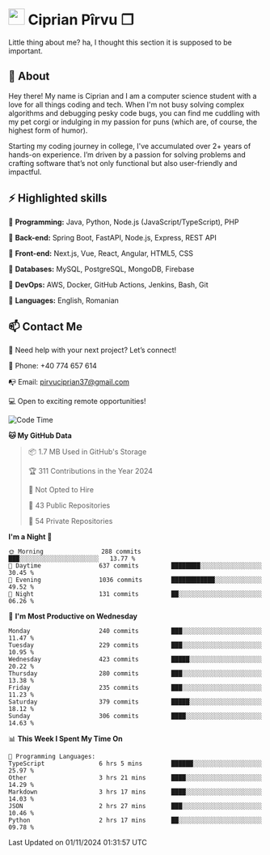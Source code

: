 # <img height="32px" src="https://user-images.githubusercontent.com/74038190/216122041-518ac897-8d92-4c6b-9b3f-ca01dcaf38ee.png"> Ciprian Pîrvu ❐ </h1>

Little thing about me? ha, I thought this section it is supposed to be important.

## 🧐 About

Hey there! My name is Ciprian and I am a computer science student with a love for all things coding and tech. When I'm not busy solving complex algorithms and debugging pesky code bugs, you can find me cuddling with my pet corgi or indulging in my passion for puns (which are, of course, the highest form of humor).

Starting my coding journey in college, I've accumulated over 2+ years of hands-on experience. I’m driven by a passion for solving problems and crafting software that’s not only functional but also user-friendly and impactful.


## ⚡ Highlighted skills

🎯 **Programming:** Java, Python, Node.js (JavaScript/TypeScript), PHP

🎯 **Back-end:** Spring Boot, FastAPI, Node.js, Express, REST API

🎯 **Front-end:** Next.js, Vue, React, Angular, HTML5, CSS

🎯 **Databases:** MySQL, PostgreSQL, MongoDB, Firebase

🎯 **DevOps:** AWS, Docker, GitHub Actions, Jenkins, Bash, Git

🎯 **Languages:** English, Romanian



## 📫 Contact Me

🤝 Need help with your next project? Let’s connect!

📱 Phone: +40 774 657 614

📭 Email: pirvuciprian37@gmail.com


💻 Open to exciting remote opportunities!

<!--START_SECTION:waka-->
![Code Time](http://img.shields.io/badge/Code%20Time-2%2C187%20hrs%2048%20mins-blue)

**🐱 My GitHub Data** 

> 📦 1.7 MB Used in GitHub's Storage 
 > 
> 🏆 311 Contributions in the Year 2024
 > 
> 🚫 Not Opted to Hire
 > 
> 📜 43 Public Repositories 
 > 
> 🔑 54 Private Repositories 
 > 
**I'm a Night 🦉** 

```text
🌞 Morning                288 commits         ███░░░░░░░░░░░░░░░░░░░░░░   13.77 % 
🌆 Daytime                637 commits         ████████░░░░░░░░░░░░░░░░░   30.45 % 
🌃 Evening                1036 commits        ████████████░░░░░░░░░░░░░   49.52 % 
🌙 Night                  131 commits         ██░░░░░░░░░░░░░░░░░░░░░░░   06.26 % 
```
📅 **I'm Most Productive on Wednesday** 

```text
Monday                   240 commits         ███░░░░░░░░░░░░░░░░░░░░░░   11.47 % 
Tuesday                  229 commits         ███░░░░░░░░░░░░░░░░░░░░░░   10.95 % 
Wednesday                423 commits         █████░░░░░░░░░░░░░░░░░░░░   20.22 % 
Thursday                 280 commits         ███░░░░░░░░░░░░░░░░░░░░░░   13.38 % 
Friday                   235 commits         ███░░░░░░░░░░░░░░░░░░░░░░   11.23 % 
Saturday                 379 commits         █████░░░░░░░░░░░░░░░░░░░░   18.12 % 
Sunday                   306 commits         ████░░░░░░░░░░░░░░░░░░░░░   14.63 % 
```


📊 **This Week I Spent My Time On** 

```text
💬 Programming Languages: 
TypeScript               6 hrs 5 mins        ██████░░░░░░░░░░░░░░░░░░░   25.97 % 
Other                    3 hrs 21 mins       ████░░░░░░░░░░░░░░░░░░░░░   14.29 % 
Markdown                 3 hrs 17 mins       ████░░░░░░░░░░░░░░░░░░░░░   14.03 % 
JSON                     2 hrs 27 mins       ███░░░░░░░░░░░░░░░░░░░░░░   10.46 % 
Python                   2 hrs 17 mins       ██░░░░░░░░░░░░░░░░░░░░░░░   09.78 % 
```


 Last Updated on 01/11/2024 01:31:57 UTC
<!--END_SECTION:waka-->
